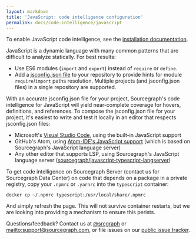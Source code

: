 ```yaml
---
layout: markdown
title: 'JavaScript: code intelligence configuration'
permalink: docs/code-intelligence/javascript
---
```


To enable JavaScript code intelligence, see the [installation documentation](/docs/code-intelligence/install).

JavaScript is a dynamic language with many common patterns that are difficult to analyze statically. For best results:

- Use ES6 modules (`import` and `export`) instead of `require` or `define`.
- Add a [jsconfig.json file](https://code.visualstudio.com/docs/languages/jsconfig) to your repository to provide hints for module `require`/`import` paths resolution. Multiple projects (and jsconfig.json files) in a single repository are supported.

With an accurate jsconfig.json file for your project, Sourcegraph's code intelligence for JavaScript will yield near-complete coverage for hovers, definitions, and references. To compose the jsconfig.json file for your project, it's easiest to write and test it locally in an editor that respects jsconfig.json files:

- Microsoft's [Visual Studio Code](https://code.visualstudio.com/), using the built-in JavaScript support
- GitHub's Atom, using [Atom-IDE's JavaScript support](https://github.com/atom/ide-typescript/) (which is based on Sourcegraph's JavaScript language server)
- Any other editor that supports LSP, using Sourcegraph's JavaScript language server ([sourcegraph/javascript-typescript-langserver](https://github.com/sourcegraph/javascript-typescript-langserver))

To get code intelligence on Sourcegraph Server (contact us for Sourcegraph Data Center) on code that depends on a package in a private registry, copy your `.npmrc` or `.yarnrc` into the `typescript` container:

```
docker cp ~/.npmrc typescript:/usr/local/share/.npmrc
```

And simply refresh the page. This will not survive container restarts, but we are looking into providing a mechanism to ensure this perists.

Questions/feedback? Contact us at [@srcgraph](https://twitter.com/srcgraph) or <mailto:support@sourcegraph.com>, or file issues on our [public issue tracker](https://github.com/sourcegraph/issues/issues).
